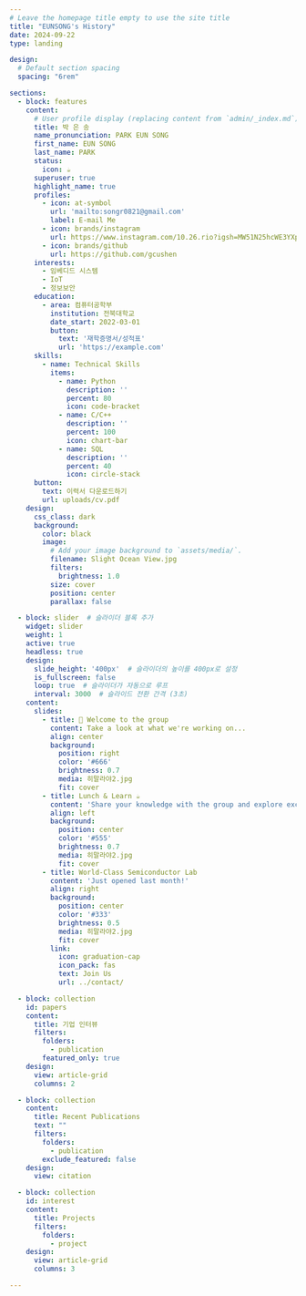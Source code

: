 ```yaml
---
# Leave the homepage title empty to use the site title
title: "EUNSONG's History"
date: 2024-09-22
type: landing

design:
  # Default section spacing
  spacing: "6rem"

sections:
  - block: features
    content:
      # User profile display (replacing content from `admin/_index.md`)
      title: 박 은 송
      name_pronunciation: PARK EUN SONG
      first_name: EUN SONG
      last_name: PARK
      status:
        icon: ☕️
      superuser: true
      highlight_name: true
      profiles:
        - icon: at-symbol
          url: 'mailto:songr0821@gmail.com'
          label: E-mail Me
        - icon: brands/instagram
          url: https://www.instagram.com/10.26.rio?igsh=MW51N25hcWE3YXplcw%3D%3D&utm_source=qr
        - icon: brands/github
          url: https://github.com/gcushen
      interests:
        - 임베디드 시스템
        - IoT
        - 정보보안
      education:
        - area: 컴퓨터공학부
          institution: 전북대학교
          date_start: 2022-03-01
          button:
            text: '재학증명서/성적표'
            url: 'https://example.com'
      skills:
        - name: Technical Skills
          items:
            - name: Python
              description: ''
              percent: 80
              icon: code-bracket
            - name: C/C++
              description: ''
              percent: 100
              icon: chart-bar
            - name: SQL
              description: ''
              percent: 40
              icon: circle-stack
      button:
        text: 이력서 다운로드하기
        url: uploads/cv.pdf
    design:
      css_class: dark
      background:
        color: black
        image:
          # Add your image background to `assets/media/`.
          filename: Slight Ocean View.jpg
          filters:
            brightness: 1.0
          size: cover
          position: center
          parallax: false

  - block: slider  # 슬라이더 블록 추가
    widget: slider
    weight: 1
    active: true
    headless: true
    design:
      slide_height: '400px'  # 슬라이더의 높이를 400px로 설정
      is_fullscreen: false
      loop: true  # 슬라이더가 자동으로 루프
      interval: 3000  # 슬라이드 전환 간격 (3초)
    content:
      slides:
        - title: 👋 Welcome to the group
          content: Take a look at what we're working on...
          align: center
          background:
            position: right
            color: '#666'
            brightness: 0.7
            media: 히말라야2.jpg
            fit: cover
        - title: Lunch & Learn ☕️
          content: 'Share your knowledge with the group and explore exciting new topics together!'
          align: left
          background:
            position: center
            color: '#555'
            brightness: 0.7
            media: 히말라야2.jpg
            fit: cover
        - title: World-Class Semiconductor Lab
          content: 'Just opened last month!'
          align: right
          background:
            position: center
            color: '#333'
            brightness: 0.5
            media: 히말라야2.jpg
            fit: cover
          link:
            icon: graduation-cap
            icon_pack: fas
            text: Join Us
            url: ../contact/

  - block: collection
    id: papers
    content:
      title: 기업 인터뷰
      filters:
        folders:
          - publication
        featured_only: true
    design:
      view: article-grid
      columns: 2

  - block: collection
    content:
      title: Recent Publications
      text: ""
      filters:
        folders:
          - publication
        exclude_featured: false
    design:
      view: citation

  - block: collection
    id: interest
    content:
      title: Projects
      filters:
        folders:
          - project
    design:
      view: article-grid
      columns: 3

---
```


